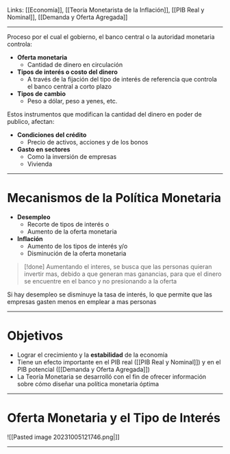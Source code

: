 Links: [[Economía]], [[Teoría Monetarista de la Inflación]], [[PIB Real y Nominal]], [[Demanda y Oferta Agregada]]
___

Proceso por el cual el gobierno, el banco central o la autoridad monetaria controla:
- **Oferta monetaria**
	- Cantidad de dinero en circulación
- **Tipos de interés o costo del dinero**
	- A través de la fijación del tipo de interés de referencia que controla el banco central a corto plazo
- **Tipos de cambio**
	- Peso a dólar, peso a yenes, etc.

Estos instrumentos que modifican la cantidad del dinero en poder de publico, afectan:
- **Condiciones del crédito**
	- Precio de activos, acciones y de los bonos
- **Gasto en sectores**
	- Como la inversión de empresas
	- Vivienda

___
# Mecanismos de la Política Monetaria
- **Desempleo**
	- Recorte de tipos de interés o
	- Aumento de la oferta monetaria
- **Inflación**
	- Aumento de los tipos de interés y/o
	- Disminución de la oferta monetaria

> [!done] Aumentando el interes, se busca que las personas quieran invertir mas, debido a que generan mas ganancias, para que el dinero se encuentre en el banco y no presionando a la oferta

Si hay desempleo se disminuye la tasa de interés, lo que permite que las empresas gasten menos en emplear a mas personas

____
# Objetivos
- Lograr el crecimiento y la **estabilidad** de la economía
- Tiene un efecto importante en el PIB real ([[PIB Real y Nominal]]) y en el PIB potencial ([[Demanda y Oferta Agregada]])
- La Teoría Monetaria se desarrolló con el fin de ofrecer información sobre cómo diseñar una política monetaria óptima
___
# Oferta Monetaria y el Tipo de Interés
![[Pasted image 20231005121746.png|]]
___


